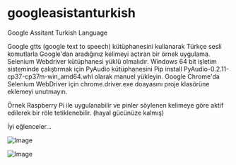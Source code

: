 # googleasistanturkish
Google Assitant Turkish Language

Google gtts (google text to speech) kütüphanesini kullanarak Türkçe sesli komutlarla Google'dan aradığınız kelimeyi açtıran bir örnek uygulama. Selenium Webdriver kütüphanesi yüklü olmalıdır.
Windows 64 bit işletim sisteminde çalıştırmak için PyAudio kütüphanesini Pip install PyAudio-0.2.11-cp37-cp37m-win_amd64.whl olarak manuel yükleyin.
Google Chrome'da Selenium WebDriver için chrome.driver.exe doayasını proje klasörüne eklemeyi unutmayın.

Örnek Raspberry Pi ile uygulanabilir ve pinler söylenen kelimeye göre aktif edilerek bir röle tetiklenebilir. (hayal gücünüze kalmış)

İyi eğlenceler...

![Image](https://i.ibb.co/gtKrxvW/Capture.png)

![Image](https://i.ibb.co/rwv7SBZ/Capture2.png)

